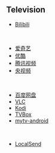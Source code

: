 ## Television

* [Bilibili](https://app.bilibili.com)

<br>

* [爱奇艺](https://app.iqiyi.com/tv/player/index.html)
* [优酷](https://youku.com/product/index)
* [腾讯视频](https://v.qq.com/download.html#TV)
* [央视频](https://www.yangshipin.cn)

<br>

* [百度网盘](https://pan.baidu.com)
* [VLC](https://www.videolan.org)
* [Kodi](https://kodi.tv)
* [TVBox](https://github.com/o0HalfLife0o/TVBoxOSC)
* [mytv-android](https://github.com/yaoxieyoulei/mytv-android)

<br>

* [LocalSend](https://localsend.org)

